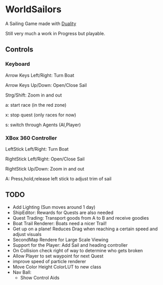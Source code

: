 # WorldSailors
A Sailing Game made with [Duality](https://duality.adamslair.net/)

Still very much a work in Progress but playable.

## Controls
### Keyboard
Arrow Keys Left/Right: Turn Boat

Arrow Keys Up/Down: Open/Close Sail

Strg/Shift: Zoom in and out

a: start race (in the red zone)

x: stop quest (only races for now)

s: switch through Agents (AI,Player)

### XBox 360 Controller
LeftStick Left/Right: Turn Boat

RightStick Left/Right: Open/Close Sail

RightStick Up/Down: Zoom in and out

A: Press,hold,release left stick to adjust trim of sail

## TODO
- Add Lighting (Sun moves around 1 day)
- ShipEditor: Rewards for Quests are also needed
- Quest Trading: Transport goods from A to B and receive goodies
- Boat Trail Renderer: Boats need a nicer Trail!
- Get up on a plane! Reduces Drag when reaching a certain speed and adjust visuals
- SecondMap Rendere for Large Scale Viewing
- Support for the Player: Add Sail and heading controller
- On Collision check right of way to determine who gets broken
- Allow Player to set waypoint for next Quest
- improve speed of particle renderer
- Move Color Height ColorLUT to new class
- Nav Ball:
	- Show Control Aids




